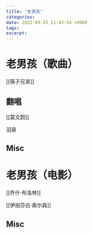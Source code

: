 ```yaml
---
title: "老男孩"
categories: 
date: 2022-09-25 11:43:54 +0800
tags: 
excerpt: 
---
```



# 老男孩（歌曲）

[[筷子兄弟]]



## 翻唱

[[莫文蔚]]

羽泉

## Misc


# 老男孩（电影）

[[乔什·布洛林]]

[[伊丽莎白·奥尔森]]


## Misc

